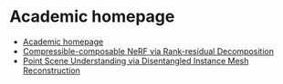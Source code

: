 # Academic homepage

* [Academic homepage](https://me.kiui.moe/)
* [Compressible-composable NeRF via Rank-residual Decomposition](https://me.kiui.moe/ccnerf)
* [Point Scene Understanding via Disentangled Instance Mesh Reconstruction](https://me.kiui.moe/dimr/)

